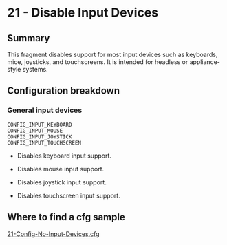 # 21 - Disable Input Devices

## Summary

This fragment disables support for most input devices such as keyboards, mice, joysticks, and touchscreens. It is intended for headless or appliance-style systems.

## Configuration breakdown

### General input devices

```none
CONFIG_INPUT_KEYBOARD
CONFIG_INPUT_MOUSE
CONFIG_INPUT_JOYSTICK
CONFIG_INPUT_TOUCHSCREEN
```

* Disables keyboard input support.

* Disables mouse input support.

* Disables joystick input support.

* Disables touchscreen input support.

## Where to find a cfg sample

[21-Config-No-Input-Devices.cfg](https://raw.githubusercontent.com/redpesk-devtools/kernel-config-optimization/refs/heads/master/beagle-board/6.6.32/packaging/21-Config-No-Input-Devices.cfg)
